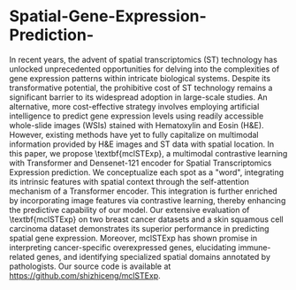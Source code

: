 # Spatial-Gene-Expression-Prediction-
In recent years, the advent of spatial transcriptomics (ST) technology has unlocked unprecedented opportunities for delving into the complexities of gene expression patterns within intricate biological systems. Despite its transformative potential, the prohibitive cost of ST technology remains a significant barrier to its widespread adoption in large-scale studies. An alternative, more cost-effective strategy involves employing artificial intelligence to predict gene expression levels using readily accessible whole-slide images (WSIs) stained with Hematoxylin and Eosin (H\&E). However, existing methods have yet to fully capitalize on multimodal information provided by H&E images and ST data with spatial location. In this paper, we propose \textbf{mclSTExp}, a multimodal contrastive learning with Transformer and Densenet-121 encoder for Spatial Transcriptomics Expression prediction. We conceptualize each spot as a "word", integrating its intrinsic features with spatial context through the self-attention mechanism of a Transformer encoder. This integration is further enriched by incorporating image features via contrastive learning, thereby enhancing the predictive capability of our model. Our extensive evaluation of \textbf{mclSTExp} on two breast cancer datasets and a skin squamous cell carcinoma dataset demonstrates its superior performance in predicting spatial gene expression. Moreover, mclSTExp has shown promise in interpreting cancer-specific overexpressed genes, elucidating immune-related genes, and identifying specialized spatial domains annotated by pathologists. Our source code is available at https://github.com/shizhiceng/mclSTExp. 
